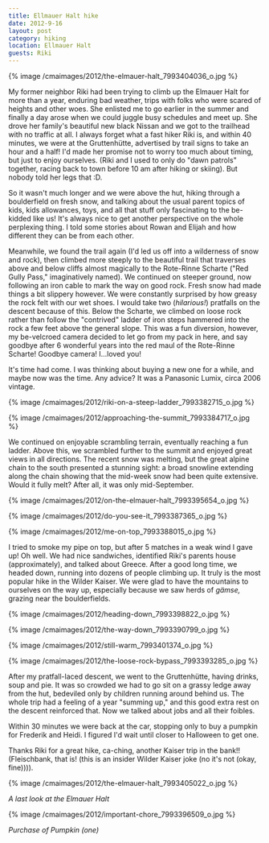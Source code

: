 ```yaml
---
title: Ellmauer Halt hike
date: 2012-9-16
layout: post
category: hiking
location: Ellmauer Halt
guests: Riki
---
```


{% image /cmaimages/2012/the-elmauer-halt_7993404036_o.jpg %}

My
former neighbor Riki had been trying to climb up the Elmauer Halt for more
than a year, enduring bad weather, trips with folks who were scared of
heights and other woes. She enlisted me to go earlier in the summer and
finally a day arose when we could juggle busy schedules and meet up. She
drove her family's beautiful new black Nissan and we got to the trailhead
with no traffic at all. I always forget what a fast hiker Riki is, and
within 40 minutes, we were at the Gruttenhütte, advertised by trail signs
to take an hour and a half! I'd made her promise not to worry too much
about timing, but just to enjoy ourselves. (Riki and I used to only do
"dawn patrols" together, racing back to town before 10 am after hiking
or skiing). But nobody told her legs that :D.
  
  
So it wasn't much longer and we were above the hut, hiking through a boulderfield
on fresh snow, and talking about the usual parent topics of kids, kids
allowances, toys, and all that stuff only fascinating to the be-kidded
like us! It's always nice to get another perspective on the whole perplexing
thing. I told some stories about Rowan and Elijah and how different they
can be from each other.
  
  
Meanwhile, we found the trail again (I'd led us off into a wilderness
of snow and rock), then climbed more steeply to the beautiful trail that
traverses above and below cliffs almost magically to the  Rote-Rinne
Scharte ("Red Gully Pass," imaginatively named). We continued on steeper
ground, now following an iron cable to mark the way on good rock. Fresh
snow had made things a bit slippery however. We were constantly surprised
by how greasy the rock felt with our wet shoes. I would take two (_hilarious!_)
pratfalls on the descent because of this. Below the Scharte, we climbed
on loose rock rather than follow the "contrived" ladder of iron steps hammered
into the rock a few feet above the general slope. This was a fun diversion,
however, my be-velcroed camera decided to let go from my pack in here,
and say goodbye after 6 wonderful years into the red maul of the Rote-Rinne
Scharte! Goodbye camera! I...loved you!
  
  
It's time had come. I was thinking about buying a new one for a while,
and maybe now was the time. Any advice? It was a Panasonic Lumix, circa
2006 vintage.
  
  
{% image /cmaimages/2012/riki-on-a-steep-ladder_7993382715_o.jpg %}
  
{% image /cmaimages/2012/approaching-the-summit_7993384717_o.jpg %}
  
  
We continued on enjoyable scrambling terrain, eventually reaching a fun
ladder. Above this, we scrambled further to the summit and enjoyed great
views in all directions. The recent snow was melting, but the great alpine
chain to the south presented a stunning sight: a broad snowline extending
along the chain showing that the mid-week snow had been quite extensive.
Would it fully melt? After all, it was only mid-September.
  
  
{% image /cmaimages/2012/on-the-elmauer-halt_7993395654_o.jpg %}
  
{% image /cmaimages/2012/do-you-see-it_7993387365_o.jpg %}
  
{% image /cmaimages/2012/me-on-top_7993388015_o.jpg %}
  
  
I tried to smoke my pipe on top, but after 5 matches in a weak wind I
gave up! Oh well. We had nice sandwiches, identified Riki's parents house
(approximately), and talked about Greece. After a good long time, we headed
down, running into dozens of people climbing up. It truly is the most popular
hike in the Wilder Kaiser. We were glad to have the mountains to ourselves
on the way up, especially because we saw herds of _gämse,_ grazing near
the boulderfields.
  
  
{% image /cmaimages/2012/heading-down_7993398822_o.jpg %}
  
{% image /cmaimages/2012/the-way-down_7993390799_o.jpg %}
  
{% image /cmaimages/2012/still-warm_7993401374_o.jpg %}
  
{% image /cmaimages/2012/the-loose-rock-bypass_7993393285_o.jpg %}
  
  
After my pratfall-laced descent, we went to the Gruttenhütte, having drinks,
soup and pie. It was so crowded we had to go sit on a grassy ledge away
from the hut, bedeviled only by children running around behind us. The
whole trip had a feeling of a year "summing up," and this good extra rest
on the descent reinforced that. Now we talked about jobs and all their
foibles.
  
  
Within 30 minutes we were back at the car, stopping only to buy a pumpkin
for Frederik and Heidi. I figured I'd wait until closer to Halloween to
get one.
  
  
Thanks Riki for a great hike, ca-ching, another Kaiser trip in the bank!!
(Fleischbank, that is! (this is an insider Wilder Kaiser joke (no it's
not (okay, fine)))).
  
  
{% image /cmaimages/2012/the-elmauer-halt_7993405022_o.jpg %}
  
_A last look at the Elmauer Halt_
  
{% image /cmaimages/2012/important-chore_7993396509_o.jpg %}
  
_Purchase of Pumpkin (one)_
